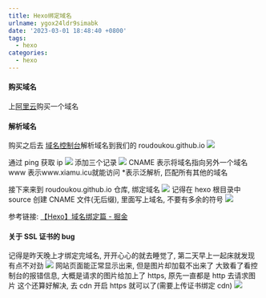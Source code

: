 ```yaml
---
title: Hexo绑定域名
urlname: ygox24ldr9simabk
date: '2023-03-01 18:48:40 +0800'
tags:
  - hexo
categories:
  - hexo
---
```


#### 购买域名

上[阿里云](https://wanwang.aliyun.com/domain/searchresult/)购买一个域名

#### 解析域名

购买之后去 [域名控制台](https://dc.console.aliyun.com/)解析域名到我们的 roudoukou.github.io
![](https://cdn.xiamu.icu//FtcsUrW8DYRG9YzWdmscKa1IHXdx.png)

通过 ping 获取 ip
![](https://cdn.xiamu.icu//FrUhiSnPJNmFhJC7vzjuCnDHH4Es.png)
添加三个记录
![](https://cdn.xiamu.icu//Fj4XCrvFLaUHAQdnh3Jt0TbxO43X.png)
CNAME 表示将域名指向另外一个域名
www 表示www.xiamu.icu就能访问 \*表示泛解析, 匹配所有其他的域名

接下来来到 roudoukou.github.io 仓库, 绑定域名
![](https://cdn.xiamu.icu//FhwFuhfWDbzw4xKz_Z77YTEJi2aY.png)
记得在 hexo 根目录中 source 创建 CNAME 文件(无后缀), 里面写上域名, 不要有多余的符号
![](https://cdn.xiamu.icu//FrJSlEjWYIGBzCd__I3AOe5bA4Ge.png)

参考链接: [【Hexo】域名绑定篇 - 掘金](https://juejin.cn/post/6998140713334472740)

#### 关于 SSL 证书的 bug

记得是昨天晚上才绑定完域名, 开开心心的就去睡觉了, 第二天早上一起床就发现有点不对劲
![](https://cdn.xiamu.icu//FpXIu2IbcKUdbbWtuAGulgpIz6PH.png)
网站页面能正常显示出来, 但是图片却加载不出来了
大致看了看控制台的报错信息, 大概是请求的图片给加上了 https, 原先一直都是 http 去请求图片
这个还算好解决, 去 cdn 开启 https 就可以了(需要上传证书绑定 cdn)
![](https://cdn.xiamu.icu//Fj0unYPLPGs5OZo3R2jdxC7hIrnd.png)
